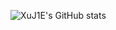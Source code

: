 ![XuJ1E's GitHub stats](https://github-readme-stats.vercel.app/api?username=XuJ1E&show_icons=true&theme=radical&count_private=true)
<!--
**XuJ1E/XuJ1E** is a ✨ _special_ ✨ repository because its `README.md` (this file) appears on your GitHub profile.

Here are some ideas to get you started:

- 🔭 I’m currently working on ...
- 🌱 I’m currently learning ...
- 👯 I’m looking to collaborate on ...
- 🤔 I’m looking for help with ...
- 💬 Ask me about ...
- 📫 How to reach me: ...
- 😄 Pronouns: ...
- ⚡ Fun fact: ...
-->
